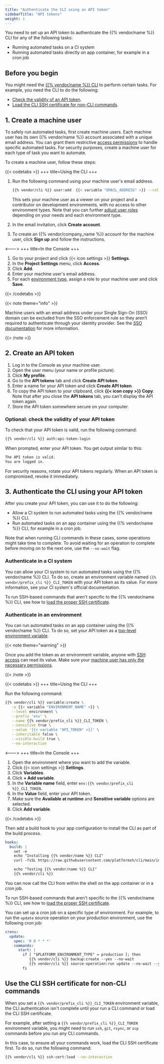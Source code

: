 ```yaml
---
title: "Authenticate the CLI using an API token"
sidebarTitle: "API tokens"
weight: 1
---
```


You need to set up an API token to authenticate the {{% vendor/name %}} CLI for any of the following tasks:
- Running automated tasks on a CI system
- Running automated tasks directly on app container, for example in a cron job

## Before you begin

You might need the [{{% vendor/name %}} CLI](/administration/cli/_index.md) to perform certain tasks.
For example, you need the CLI to do the following:
- [Check the validity of an API token](#optional-check-the-validity-of-your-api-token).
- [Load the CLI SSH certificate for non-CLI commands](#use-the-cli-ssh-certificate-for-non-cli-commands).


## 1. Create a machine user

To safely run automated tasks, first create machine users.
Each machine user has its own {{% vendor/name %}} account associated with a unique email address.
You can grant them restrictive [access permissions](/administration/users.md) to handle specific automated tasks.
For security purposes, create a machine user for each type of task you want to automate.

To create a machine user, follow these steps:

{{< codetabs >}}
+++
title=Using the CLI
+++

1. Run the following command using your machine user's email address.
   ```bash
   {{% vendor/cli %}} user:add  {{< variable "EMAIL_ADDRESS" >}} --role viewer --role development:contributor
   ```
   This sets your machine user as a viewer on your project and a contributor on development environments,
   with no access to other environment types.
   Note that you can further [adjust user roles](/administration/users.md#environment-type-roles) depending on your needs and each environment type.

2. In the email invitation, click **Create account**.
3. To create an {{% vendor/company_name %}} account for the machine user, click **Sign up** and follow the instructions.

<--->
+++
title=In the Console
+++

1. Go to your project and click {{< icon settings >}} **Settings**.
2. In the **Project Settings** menu, click **Access**.
3. Click **Add**.
4. Enter your machine user's email address.
5. For each [environment type](/administration/users.md#environment-type-roles), assign a role to your machine user and click **Save**.

{{< /codetabs >}}

{{< note theme="info" >}}

Machine users with an email address under your Single Sign-On (SSO) domain can be excluded from the SSO enforcement rule so they aren’t required to authenticate through your identity provider. See the [SSO documentation](/administration/security/sso.html#service-users) for more information.

{{< /note >}}


## 2. Create an API token

1. Log in to the Console as your machine user.
2. Open the user menu (your name or profile picture).
3. Click **My profile**.
4. Go to the **API tokens** tab and click **Create API token**.
5. Enter a name for your API token and click **Create API token**.
6. To copy the API token to your clipboard, click **{{< icon copy >}} Copy**.
   Note that after you close the **API tokens** tab, you can't display the API token again.
7. Store the API token somewhere secure on your computer.

### Optional: check the validity of your API token

To check that your API token is valid, run the following command:

```bash
{{% vendor/cli %}} auth:api-token-login
```

When prompted, enter your API token.
You get output similar to this:

```bash
The API token is valid.
You are logged in.
```

For security reasons, rotate your API tokens regularly.
When an API token is compromised, revoke it immediately.

## 3. Authenticate the CLI using your API token

After you create your API token, you can use it to do the following:

-  Allow a CI system to run automated tasks using the {{% vendor/name %}} CLI.
-  Run automated tasks on an app container using the {{% vendor/name %}} CLI,
   for example in a cron job.

Note that when running CLI commands in these cases,
some operations might take time to complete.
To avoid waiting for an operation to complete before moving on to the next one,
use the `--no-wait` flag.

### Authenticate in a CI system

<!-- @todo: CLI_TOKEN variable for Upsun -->
You can allow your CI system to run automated tasks using the {{% vendor/name %}} CLI.
To do so, create an environment variable named `{{% vendor/prefix_cli %}}_CLI_TOKEN` with your API token as its value.
For more information, see your CI system's official documentation.

To run SSH-based commands that aren't specific to the {{% vendor/name %}} CLI,
see how to [load the proper SSH certificate](#use-the-cli-ssh-certificate-for-non-cli-commands).

### Authenticate in an environment

You can run automated tasks on an app container using the {{% vendor/name %}} CLI.
To do so, set your API token as a [top-level environment variable](/development/variables/_index.md#top-level-environment-variables).

{{< note theme="warning" >}}

Once you add the token as an environment variable,
anyone with [SSH access](/development/ssh/_index.md) can read its value.
Make sure your [machine user has only the necessary permissions](#1-create-a-machine-user).

{{< /note >}}

{{< codetabs >}}
+++
title=Using the CLI
+++

Run the following command:
<!-- @todo: CLI_TOKEN variable for Upsun -->
```bash
{{% vendor/cli %}} variable:create \
   -e {{< variable "ENVIRONMENT_NAME" >}} \
   --level environment \
   --prefix 'env' \
   --name {{% vendor/prefix_cli %}}_CLI_TOKEN \
   --sensitive true \
   --value '{{< variable "API_TOKEN" >}}' \
   --inheritable false \
   --visible-build true \
   --no-interaction
```

<--->
+++
title=In the Console
+++

1. Open the environment where you want to add the variable.
2. Click {{< icon settings >}} **Settings**.
3. Click **Variables**.
4. Click **+ Add variable**.
5. In the **Variable name** field, enter `env:{{% vendor/prefix_cli %}}_CLI_TOKEN`.
6. In the **Value** field, enter your API token.
7. Make sure the **Available at runtime** and **Sensitive variable** options are selected.
8. Click **Add variable**.

{{< /codetabs >}}

Then add a build hook to your app configuration to install the CLI as part of the build process.

<!-- @todo: CLI installation path for CI -->
```yaml {configFile="app"}
hooks:
  build: |
    set -e
    echo "Installing {{% vendor/name %}} CLI"
    curl -fsSL https://raw.githubusercontent.com/platformsh/cli/main/installer.sh | bash

    echo "Testing {{% vendor/name %}} CLI"
    {{% vendor/cli %}}
```

You can now call the CLI from within the shell on the app container or in a cron job.

To run SSH-based commands that aren't specific to the {{% vendor/name %}} CLI,
see how to [load the proper SSH certificate](#use-the-cli-ssh-certificate-for-non-cli-commands).

You can set up a cron job on a specific type of environment.
For example, to run the `update` source operation on your production environment,
use the following cron job:

```yaml {configFile="app"}
crons:
  update:
    spec: '0 0 * * *'
    commands:
      start: |
        if [ "$PLATFORM_ENVIRONMENT_TYPE" = production ]; then
           {{% vendor/cli %}} backup:create --yes --no-wait
           {{% vendor/cli %}} source-operation:run update --no-wait --yes
        fi
```

## Use the CLI SSH certificate for non-CLI commands

When you set a `{{% vendor/prefix_cli %}}_CLI_TOKEN` environment variable,
the CLI authentication isn't complete until your run a CLI command
or load the CLI SSH certificate.

For example, after setting a `{{% vendor/prefix_cli %}}_CLI_TOKEN` environment variable,
you might need to run `ssh`, `git`, `rsync`, or `scp` commands before you run any CLI commands.

In this case, to ensure all your commands work, load the CLI SSH certificate first.
To do so, run the following command:

```bash
{{% vendor/cli %}} ssh-cert:load --no-interaction
```
